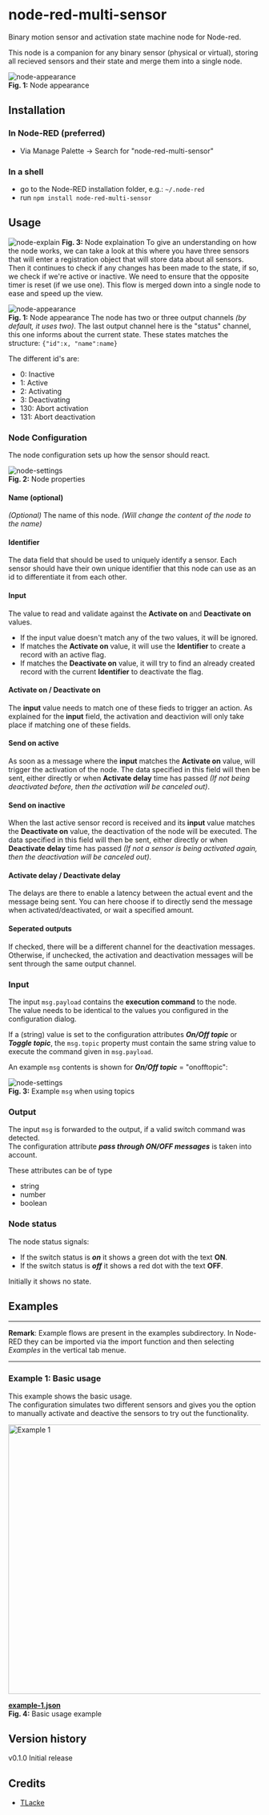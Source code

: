 # node-red-multi-sensor
Binary motion sensor and activation state machine node for Node-red.

This node is a companion for any binary sensor (physical or virtual), storing all recieved sensors and their state and merge them into a single node.

![node-appearance](assets/node-appearance.png "Node appearance")  
**Fig. 1:** Node appearance

<a name="installation"></a>
## Installation

<a name="installation_in_node-red"></a>
### In Node-RED (preferred)
* Via Manage Palette -> Search for "node-red-multi-sensor"

<a name="installation_in_a_shell"></a>
### In a shell
* go to the Node-RED installation folder, e.g.: `~/.node-red`
* run `npm install node-red-multi-sensor`

<a name="usage"></a>
## Usage

![node-explain](assets/explain_large.png "Node explaination")
**Fig. 3:** Node explaination
To give an understanding on how the node works, we can take a look at this where you have three sensors that will enter a registration object that will store data about all sensors. Then it continues to check if any changes has been made to the state, if so, we check if we're active or inactive.
We need to ensure that the opposite timer is reset (if we use one).
This flow is merged down into a single node to ease and speed up the view.

![node-appearance](assets/node-appearance.png "Node appearance")  
**Fig. 1:** Node appearance
The node has two or three output channels *(by default, it uses two)*.
The last output channel here is the "status" channel, this one informs about the current state.
These states matches the structure:
 `{"id":x, "name":name}`

The different id's are:
* 0: Inactive
* 1: Active
* 2: Activating
* 3: Deactivating
* 130: Abort activation
* 131: Abort deactivation

<a name="node_configuration"></a>
### Node Configuration
The node configuration sets up how the sensor should react.

![node-settings](assets/node-settings.png "Node properties")  
**Fig. 2:** Node properties

#### Name (optional)
*(Optional)* The name of this node. *(Will change the content of the node to the name)*

#### Identifier
The data field that should be used to uniquely identify a sensor.
Each sensor should have their own unique identifier that this node can use as an id to differentiate it from each other.

#### Input
The value to read and validate against the **Activate on** and **Deactivate on** values.
* If the input value doesn't match any of the two values, it will be ignored.
* If matches the **Activate on** value, it will use the **Identifier** to create a record with an active flag.
* If matches the **Deactivate on** value, it will try to find an already created record with the current **Identifier** to deactivate the flag.

#### Activate on / Deactivate on
The **input** value needs to match one of these fieds to trigger an action.
As explained for the **input** field, the activation and deactivion will only take place if matching one of these fields.

#### Send on active
As soon as a message where the **input** matches the **Activate on** value, will trigger the activation of the node.
The data specified in this field will then be sent, either directly or when **Activate delay** time has passed *(If not being deactivated before, then the activation will be canceled out)*.

#### Send on inactive
When the last active sensor record is received and its **input** value matches the **Deactivate on** value, the deactivation of the node will be executed.
The data specified in this field will then be sent, either directly or when **Deactivate delay** time has passed *(If not a sensor is being activated again, then the deactivation will be canceled out)*.

#### Activate delay / Deactivate delay
The delays are there to enable a latency between the actual event and the message being sent.
You can here choose if to directly send the message when activated/deactivated, or wait a specified amount.

#### Seperated outputs
If checked, there will be a different channel for the deactivation messages. Otherwise, if unchecked, the activation and deactivation messages will be sent through the same output channel.

<a name="input"></a>
### Input
The input `msg.payload` contains the **execution command** to the node.  
The value needs to be identical to the values you configured in the configuration dialog.

If a (string) value is set to the configuration attributes ***On/Off topic*** or ***Toggle topic***, the `msg.topic` property must contain the same string value to execute the command given in `msg.payload`.

An example `msg` contents is shown for ***On/Off topic*** = "onofftopic":

![node-settings](assets/topic-usage.png "Use of topics")  
**Fig. 3:** Example `msg` when using topics


<a name="output"></a>
### Output
The input `msg` is forwarded to the output, if a valid switch command was detected.  
The configuration attribute ***pass through ON/OFF messages*** is taken into account.

These attributes can be of type
* string
* number
* boolean


### Node status
The node status signals:
- If the switch status is ***on*** it shows a green dot with the text **ON**.
- If the switch status is ***off*** it shows a red dot with the text **OFF**.

Initially it shows no state.


<a name="examples"></a>
## Examples
***
**Remark**: Example flows are present in the examples subdirectory. In Node-RED they can be imported via the import function and then selecting *Examples* in the vertical tab menue.
***

<a name="example1"></a>
### Example 1: Basic usage
This example shows the basic usage.  
The configuration simulates two different sensors and gives you the option to manually activate and deactive the sensors to try out the functionality.

<img src="assets/example-1.png" title="Example 1" width="537" />

[**example-1.json**](examples/example-1.json)  
**Fig. 4:** Basic usage example



## Version history
v0.1.0 Initial release

## Credits
- [TLacke](https://github.com/TLacke)